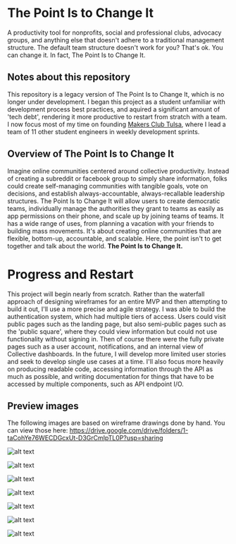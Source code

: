 # The Point Is to Change It
A productivity tool for nonprofits, social and professional clubs, advocacy groups, and anything else that doesn't adhere to a traditional management structure. The default team structure doesn't work for you? That's ok. You can change it. In fact, The Point Is to Change It.

## Notes about this repository
This repository is a legacy version of The Point Is to Change It, which is no longer under development. I began this project as a student unfamiliar with development process best practices, and aquired a significant amount of 'tech debt', rendering it more productive to restart from stratch with a team. I now focus most of my time on founding [Makers Club Tulsa](https://github.com/Holberton-Makers-Club), where I lead a team of 11 other student engineers in weekly development sprints.

## Overview of The Point Is to Change It
Imagine online communities centered around collective productivity. Instead of creating a subreddit or facebook group to simply share information, folks could create self-managing communities with tangible goals, vote on decisions, and establish always-accountable, always-recallable leadership structures. The Point Is to Change It will allow users to create democratic teams, individually manage the authorities they grant to teams as easily as app permissions on their phone, and scale up by joining teams of teams. It has a wide range of uses, from planning a vacation with your friends to building mass movements. It's about creating online communities that are flexible, bottom-up, accountable, and scalable. Here, the point isn't to get together and talk about the world. <b>The Point Is to Change It.</b>

# Progress and Restart
This project will begin nearly from scratch. Rather than the waterfall approach of designing wireframes for an entire MVP and then attempting to build it out, I'll use a more precise and agile strategy. I was able to build the authentication system, which had multiple tiers of access. Users could visit public pages such as the landing page, but also semi-public pages such as the 'public square', where they could view information but could not use functionality without signing in. Then of course there were the fully private pages such as a user account, notifications, and an internal view of Collective dashboards. In the future, I will develop more limited user stories and seek to develop single use cases at a time. I'll also focus more heavily on producing readable code, accessing information through the API as much as possible, and writing documentation for things that have to be accessed by multiple components, such as API endpoint I/O.

## Preview images
The following images are based on wireframe drawings done by hand. You can view those here:
https://drive.google.com/drive/folders/1-taCohYe76WECDGcxUt-D3GrCmIpTL0P?usp=sharing

![alt text](https://i.imgur.com/RbTiGZ4.png)

![alt text](https://i.imgur.com/2kFltIR.png)

![alt text](https://i.imgur.com/XPhsQFB.png)

![alt text](https://i.imgur.com/lPgO0xL.png)

![alt text](https://i.imgur.com/rTRZDil.png)

![alt text](https://i.imgur.com/v0XUw25.png)

![alt text](https://i.imgur.com/3pBPShh.png)
